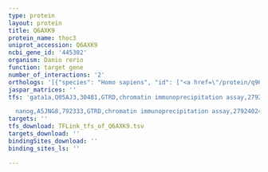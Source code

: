 ```yaml
---
type: protein
layout: protein
title: Q6AXK9
protein_name: thoc3
uniprot_accession: Q6AXK9
ncbi_gene_id: '445302'
organism: Danio rerio
function: target gene
number_of_interactions: '2'
orthologs: '[{"species": "Homo sapiens", "id": ["<a href=\"/protein/q96j01\">Q96J01</a>"]}, {"species": "Mus musculus", "id": ["<a href=\"/protein/q8ve80\">Q8VE80</a>"]}, {"species": "Rattus norvegicus", "id": ["<a href=\"/protein/b5dey5\">B5DEY5</a>"]}, {"species": "Drosophila melanogaster", "id": ["<a href=\"/protein/q9vht2\">Q9VHT2</a>"]}, {"species": "Caenorhabditis elegans", "id": ["<a href=\"/protein/p91867\">P91867</a>"]}, {"species": "Saccharomyces cerevisiae", "id": ["<a href=\"/protein/p53851\">P53851</a>"]}]'
jaspar_matrices: ''
tfs: 'gata1a,Q05AJ3,30481,GTRD,chromatin immunoprecipitation assay,27924024%5Buid%5D,No

  nanog,A5JNG8,792333,GTRD,chromatin immunoprecipitation assay,27924024%5Buid%5D,No'
targets: ''
tfs_download: TFLink_tfs_of_Q6AXK9.tsv
targets_download: ''
bindingSites_download: ''
binding_sites_ls: ''

---
```

